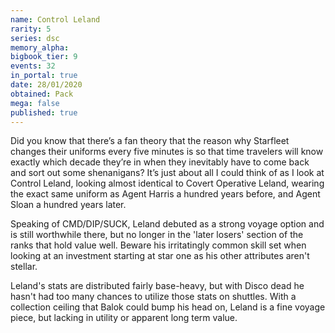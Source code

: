 ```yaml
---
name: Control Leland
rarity: 5
series: dsc
memory_alpha:
bigbook_tier: 9
events: 32
in_portal: true
date: 28/01/2020
obtained: Pack
mega: false
published: true
---
```


Did you know that there’s a fan theory that the reason why Starfleet changes their uniforms every five minutes is so that time travelers will know exactly which decade they’re in when they inevitably have to come back and sort out some shenanigans? It’s just about all I could think of as I look at Control Leland, looking almost identical to Covert Operative Leland, wearing the exact same uniform as Agent Harris a hundred years before, and Agent Sloan a hundred years later.

Speaking of CMD/DIP/SUCK, Leland debuted as a strong voyage option and is still worthwhile there, but no longer in the 'later losers' section of the ranks that hold value well. Beware his irritatingly common skill set when looking at an investment starting at star one as his other attributes aren't stellar.

Leland's stats are distributed fairly base-heavy, but with Disco dead he hasn't had too many chances to utilize those stats on shuttles. With a collection ceiling that Balok could bump his head on, Leland is a fine voyage piece, but lacking in utility or apparent long term value.
